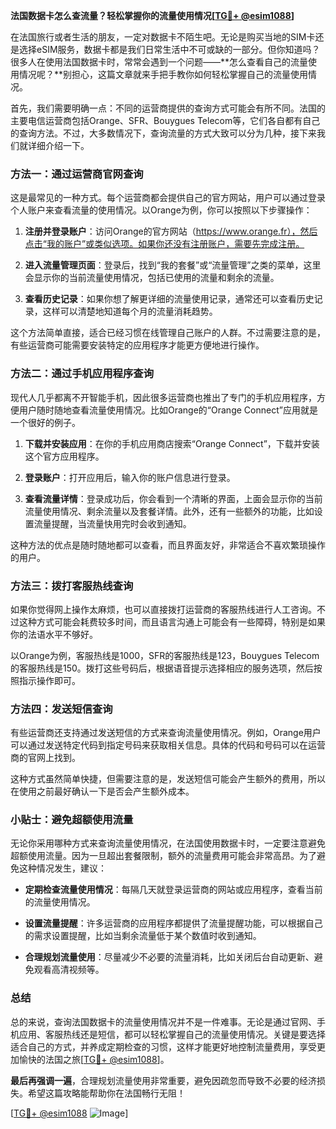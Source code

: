 **法国数据卡怎么查流量？轻松掌握你的流量使用情况[[TG💪+ @esim1088](https://t.me/s/esim1088)]**

在法国旅行或者生活的朋友，一定对数据卡不陌生吧。无论是购买当地的SIM卡还是选择eSIM服务，数据卡都是我们日常生活中不可或缺的一部分。但你知道吗？很多人在使用法国数据卡时，常常会遇到一个问题——**怎么查看自己的流量使用情况呢？**别担心，这篇文章就来手把手教你如何轻松掌握自己的流量使用情况。

首先，我们需要明确一点：不同的运营商提供的查询方式可能会有所不同。法国的主要电信运营商包括Orange、SFR、Bouygues Telecom等，它们各自都有自己的查询方法。不过，大多数情况下，查询流量的方式大致可以分为几种，接下来我们就详细介绍一下。

### 方法一：通过运营商官网查询

这是最常见的一种方式。每个运营商都会提供自己的官方网站，用户可以通过登录个人账户来查看流量的使用情况。以Orange为例，你可以按照以下步骤操作：

1. **注册并登录账户**：访问Orange的官方网站（https://www.orange.fr），然后点击“我的账户”或类似选项。如果你还没有注册账户，需要先完成注册。
   
2. **进入流量管理页面**：登录后，找到“我的套餐”或“流量管理”之类的菜单，这里会显示你的当前流量使用情况，包括已使用的流量和剩余的流量。

3. **查看历史记录**：如果你想了解更详细的流量使用记录，通常还可以查看历史记录，这样可以清楚地知道每个月的流量消耗趋势。

这个方法简单直接，适合已经习惯在线管理自己账户的人群。不过需要注意的是，有些运营商可能需要安装特定的应用程序才能更方便地进行操作。

### 方法二：通过手机应用程序查询

现代人几乎都离不开智能手机，因此很多运营商也推出了专门的手机应用程序，方便用户随时随地查看流量使用情况。比如Orange的“Orange Connect”应用就是一个很好的例子。

1. **下载并安装应用**：在你的手机应用商店搜索“Orange Connect”，下载并安装这个官方应用程序。

2. **登录账户**：打开应用后，输入你的账户信息进行登录。

3. **查看流量详情**：登录成功后，你会看到一个清晰的界面，上面会显示你的当前流量使用情况、剩余流量以及套餐详情。此外，还有一些额外的功能，比如设置流量提醒，当流量快用完时会收到通知。

这种方法的优点是随时随地都可以查看，而且界面友好，非常适合不喜欢繁琐操作的用户。

### 方法三：拨打客服热线查询

如果你觉得网上操作太麻烦，也可以直接拨打运营商的客服热线进行人工咨询。不过这种方式可能会耗费较多时间，而且语言沟通上可能会有一些障碍，特别是如果你的法语水平不够好。

以Orange为例，客服热线是1000，SFR的客服热线是123，Bouygues Telecom的客服热线是150。拨打这些号码后，根据语音提示选择相应的服务选项，然后按照指示操作即可。

### 方法四：发送短信查询

有些运营商还支持通过发送短信的方式来查询流量使用情况。例如，Orange用户可以通过发送特定代码到指定号码来获取相关信息。具体的代码和号码可以在运营商的官网上找到。

这种方式虽然简单快捷，但需要注意的是，发送短信可能会产生额外的费用，所以在使用之前最好确认一下是否会产生额外成本。

### 小贴士：避免超额使用流量

无论你采用哪种方式来查询流量使用情况，在法国使用数据卡时，一定要注意避免超额使用流量。因为一旦超出套餐限制，额外的流量费用可能会非常高昂。为了避免这种情况发生，建议：

- **定期检查流量使用情况**：每隔几天就登录运营商的网站或应用程序，查看当前的流量使用情况。
  
- **设置流量提醒**：许多运营商的应用程序都提供了流量提醒功能，可以根据自己的需求设置提醒，比如当剩余流量低于某个数值时收到通知。

- **合理规划流量使用**：尽量减少不必要的流量消耗，比如关闭后台自动更新、避免观看高清视频等。

### 总结

总的来说，查询法国数据卡的流量使用情况并不是一件难事。无论是通过官网、手机应用、客服热线还是短信，都可以轻松掌握自己的流量使用情况。关键是要选择适合自己的方式，并养成定期检查的习惯，这样才能更好地控制流量费用，享受更加愉快的法国之旅[[TG💪+ @esim1088](https://t.me/s/esim1088)]。

**最后再强调一遍**，合理规划流量使用非常重要，避免因疏忽而导致不必要的经济损失。希望这篇攻略能帮助你在法国畅行无阻！

[[TG💪+ @esim1088](https://t.me/s/esim1088) ![Image](https://i.postimg.cc/4NQfJmqS/Snipaste-2025-05-13-00-14-12.png)]